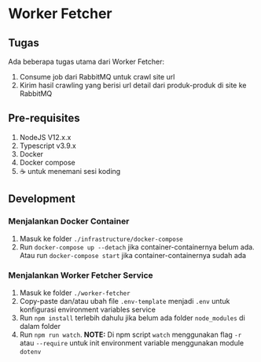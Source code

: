 # Worker Fetcher

## Tugas

Ada beberapa tugas utama dari Worker Fetcher:
1. Consume job dari RabbitMQ untuk crawl site url
2. Kirim hasil crawling yang berisi url detail dari produk-produk di site ke RabbitMQ

## Pre-requisites
1. NodeJS V12.x.x
2. Typescript v3.9.x
3. Docker
4. Docker compose
5. ☕️ untuk menemani sesi koding

## Development
### Menjalankan Docker Container
1. Masuk ke folder `./infrastructure/docker-compose`
1. Run `docker-compose up --detach` jika container-containernya belum ada. Atau run `docker-compose start` jika container-containernya sudah ada

### Menjalankan Worker Fetcher Service
1. Masuk ke folder `./worker-fetcher`
2. Copy-paste dan/atau ubah file `.env-template` menjadi `.env` untuk konfigurasi environment variables service
3. Run `npm install` terlebih dahulu jika belum ada folder `node_modules` di dalam folder
4. Run `npm run watch`. **NOTE:** Di npm script `watch` menggunakan flag `-r` atau `--require` untuk init environment variable menggunakan module `dotenv`
